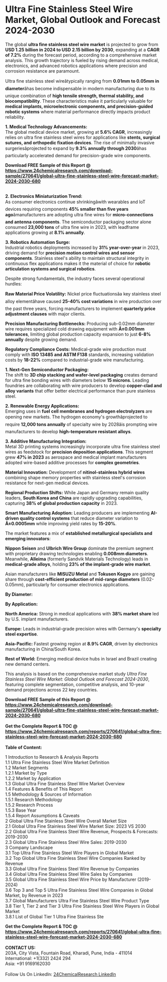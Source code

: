 <h1>Ultra Fine Stainless Steel Wire Market, Global Outlook and Forecast 2024-2030</h1><p>The global <strong>ultra fine stainless steel wire market</strong> is projected to grow from <strong>USD 1.25 billion in 2024 to USD 2.15 billion by 2030</strong>, expanding at a <strong>CAGR of 7.2%</strong> during the forecast period, according to a comprehensive market analysis. This growth trajectory is fueled by rising demand across medical, electronics, and advanced robotics applications where precision and corrosion resistance are paramount.</p><p>Ultra fine stainless steel wireâtypically ranging from <strong>0.01mm to 0.05mm in diameter</strong>âhas become indispensable in modern manufacturing due to its unique combination of <strong>high tensile strength, thermal stability, and biocompatibility</strong>. These characteristics make it particularly valuable for <strong>medical implants, microelectronic components, and precision-guided robotic systems</strong> where material performance directly impacts product reliability.</p><p><strong>1. Medical Technology Advancements:</strong><br>
The global medical device market, growing at <strong>5.6% CAGR</strong>, increasingly relies on ultra fine stainless steel wires for applications like <strong>stents, surgical sutures, and orthopedic fixation devices</strong>. The rise of minimally invasive surgeriesâprojected to expand by <strong>9.3% annually through 2030</strong>âhas particularly accelerated demand for precision-grade wire components.</p><div><b>Download FREE Sample of this Report @ 
            <a href="https://www.24chemicalresearch.com/download-sample/270641/global-ultra-fine-stainless-steel-wire-forecast-market-2024-2030-680">
            https://www.24chemicalresearch.com/download-sample/270641/global-ultra-fine-stainless-steel-wire-forecast-market-2024-2030-680</a></b></div><br><p><strong>2. Electronics Miniaturization Trend:</strong><br>
As consumer electronics continue shrinkingâwith wearables and IoT devices requiring components <strong>45% smaller than five years ago</strong>âmanufacturers are adopting ultra fine wires for <strong>micro-connections and antenna components</strong>. The semiconductor packaging sector alone consumed <strong>23,000 tons</strong> of ultra fine wire in 2023, with leadframe applications growing at <strong>8.1% annually</strong>.</p><p><strong>3. Robotics Automation Surge:</strong><br>
Industrial robotics deployments increased by <strong>31% year-over-year</strong> in 2023, driving demand for <strong>precision motion control wires and sensor components</strong>. Stainless steel's ability to maintain structural integrity in continuous flex applications makes it the material of choice for <strong>robotic articulation systems and surgical robotics</strong>.</p><p>Despite strong fundamentals, the industry faces several operational hurdles:</p><p><strong>Raw Material Price Volatility:</strong> Nickel price fluctuationsâa key stainless steel alloy elementâhave caused <strong>25-40% cost variations</strong> in wire production over the past three years, forcing manufacturers to implement <strong>quarterly price adjustment clauses</strong> with major clients.</p><p><strong>Precision Manufacturing Bottlenecks:</strong> Producing sub-0.02mm diameter wire requires specialized cold drawing equipment with <strong>Â±0.001mm tolerances</strong>, limiting global production capacity expansion to just <strong>6-8% annually</strong> despite growing demand.</p><p><strong>Regulatory Compliance Costs:</strong> Medical-grade wire production must comply with <strong>ISO 13485 and ASTM F138</strong> standards, increasing validation costs by <strong>18-22%</strong> compared to industrial-grade wire manufacturing.</p><p><strong>1. Next-Gen Semiconductor Packaging:</strong><br>
The shift to <strong>3D chip stacking and wafer-level packaging</strong> creates demand for ultra fine bonding wires with diameters below <strong>15 microns</strong>. Leading foundries are collaborating with wire producers to develop <strong>copper-clad and alloy variants</strong> that offer better electrical performance than pure stainless steel.</p><p><strong>2. Renewable Energy Applications:</strong><br>
Emerging uses in <strong>fuel cell membranes and hydrogen electrolyzers</strong> are opening new markets. The hydrogen economy's growthâprojected to require <strong>12,000 tons annually</strong> of specialty wire by 2028âis prompting wire manufacturers to develop <strong>high-temperature resistant alloys</strong>.</p><p><strong>3. Additive Manufacturing Integration:</strong><br>
Metal 3D printing systems increasingly incorporate ultra fine stainless steel wires as feedstock for <strong>precision deposition applications</strong>. This segment grew <strong>47% in 2023</strong> as aerospace and medical implant manufacturers adopted wire-based additive processes for <strong>complex geometries</strong>.</p><p><strong>Material Innovation:</strong> Development of <strong>nitinol-stainless hybrid wires</strong> combining shape memory properties with stainless steel's corrosion resistance for next-gen medical devices.</p><p><strong>Regional Production Shifts:</strong> While Japan and Germany remain quality leaders, <strong>South Korea and China</strong> are rapidly upgrading capabilities, capturing <strong>38% of global production capacity</strong> in 2023.</p><p><strong>Smart Manufacturing Adoption:</strong> Leading producers are implementing <strong>AI-driven quality control systems</strong> that reduce diameter variation to <strong>Â±0.0005mm</strong> while improving yield rates by <strong>15-20%</strong>.</p><p>The market features a mix of <strong>established metallurgical specialists and emerging innovators</strong>:</p><p><strong>Nippon Seisen</strong> and <strong>Ulbrich Wire Group</strong> dominate the premium segment with proprietary drawing technologies enabling <strong>0.008mm diameters</strong>. Meanwhile, <strong>Alleima</strong> (formerly Sandvik Materials Technology) leads in <strong>medical-grade alloys</strong>, holding <strong>23% of the implant-grade wire market</strong>.</p><p>Asian manufacturers like <strong>MISUZU Metal</strong> and <strong>Tokusen Kogyo</strong> are gaining share through <strong>cost-efficient production of mid-range diameters</strong> (0.02-0.05mm), particularly for consumer electronics applications.</p><p><strong>By Diameter:</strong></p><p><strong>By Application:</strong></p><p><strong>North America:</strong> Strong in medical applications with <strong>38% market share</strong> led by U.S. implant manufacturers.</p><p><strong>Europe:</strong> Leads in industrial-grade precision wires with Germany's <strong>specialty steel expertise</strong>.</p><p><strong>Asia-Pacific:</strong> Fastest growing region at <strong>8.9% CAGR</strong>, driven by electronics manufacturing in China/South Korea.</p><p><strong>Rest of World:</strong> Emerging medical device hubs in Israel and Brazil creating new demand centers.</p><p>This analysis is based on the comprehensive market study <em>Ultra Fine Stainless Steel Wire Market: Global Outlook and Forecast 2024-2030</em>, featuring complete segmentation, competitive analysis, and 10-year demand projections across 22 key countries.</p><div><b>Download FREE Sample of this Report @ 
            <a href="https://www.24chemicalresearch.com/download-sample/270641/global-ultra-fine-stainless-steel-wire-forecast-market-2024-2030-680">
            https://www.24chemicalresearch.com/download-sample/270641/global-ultra-fine-stainless-steel-wire-forecast-market-2024-2030-680</a></b></div><br><div><b>Get the Complete Report & TOC @ 
            <a href="https://www.24chemicalresearch.com/reports/270641/global-ultra-fine-stainless-steel-wire-forecast-market-2024-2030-680">
            https://www.24chemicalresearch.com/reports/270641/global-ultra-fine-stainless-steel-wire-forecast-market-2024-2030-680</a></b></div><br>
            <b>Table of Content:</b><p>1 Introduction to Research & Analysis Reports<br />
    1.1 Ultra Fine Stainless Steel Wire Market Definition<br />
    1.2 Market Segments<br />
        1.2.1 Market by Type<br />
        1.2.2 Market by Application<br />
    1.3 Global Ultra Fine Stainless Steel Wire Market Overview<br />
    1.4 Features & Benefits of This Report<br />
    1.5 Methodology & Sources of Information<br />
        1.5.1 Research Methodology<br />
        1.5.2 Research Process<br />
        1.5.3 Base Year<br />
        1.5.4 Report Assumptions & Caveats<br />
2 Global Ultra Fine Stainless Steel Wire Overall Market Size<br />
    2.1 Global Ultra Fine Stainless Steel Wire Market Size: 2023 VS 2030<br />
    2.2 Global Ultra Fine Stainless Steel Wire Revenue, Prospects & Forecasts: 2019-2030<br />
    2.3 Global Ultra Fine Stainless Steel Wire Sales: 2019-2030<br />
3 Company Landscape<br />
    3.1 Top Ultra Fine Stainless Steel Wire Players in Global Market<br />
    3.2 Top Global Ultra Fine Stainless Steel Wire Companies Ranked by Revenue<br />
    3.3 Global Ultra Fine Stainless Steel Wire Revenue by Companies<br />
    3.4 Global Ultra Fine Stainless Steel Wire Sales by Companies<br />
    3.5 Global Ultra Fine Stainless Steel Wire Price by Manufacturer (2019-2024)<br />
    3.6 Top 3 and Top 5 Ultra Fine Stainless Steel Wire Companies in Global Market, by Revenue in 2023<br />
    3.7 Global Manufacturers Ultra Fine Stainless Steel Wire Product Type<br />
    3.8 Tier 1, Tier 2 and Tier 3 Ultra Fine Stainless Steel Wire Players in Global Market<br />
        3.8.1 List of Global Tier 1 Ultra Fine Stainless Ste</p><div><b>Get the Complete Report & TOC @ 
            <a href="https://www.24chemicalresearch.com/reports/270641/global-ultra-fine-stainless-steel-wire-forecast-market-2024-2030-680">
            https://www.24chemicalresearch.com/reports/270641/global-ultra-fine-stainless-steel-wire-forecast-market-2024-2030-680</a></b></div><br><b>CONTACT US:</b><br>
            203A, City Vista, Fountain Road, Kharadi, Pune, India - 411014<br>
            International: +1(332) 2424 294<br>
            Asia: +91 9169162030 <br><br>
            Follow Us On LinkedIn: <a href="https://www.linkedin.com/company/24chemicalresearch/">24ChemicalResearch LinkedIn</a>